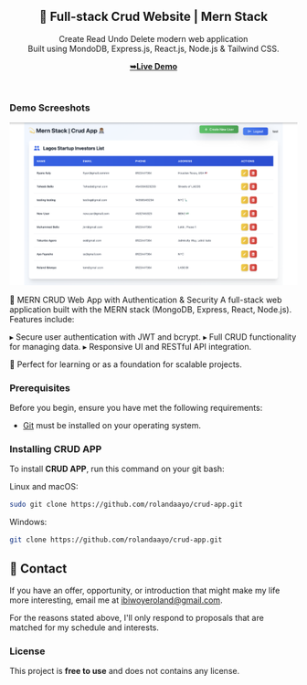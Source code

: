 <div align="center">
  <h2 align="center">💫 Full-stack Crud Website | Mern Stack</h2>

 Create Read Undo Delete modern web application <br/> Built using MondoDB, Express.js, React.js, Node.js &amp; Tailwind CSS. <br/>

  <a href="https://crud-w3b.vercel.app"><strong>➥Live Demo</strong></a>

</div>

<br />

### Demo Screeshots

![Micro Desktop Demo](./readme-images/readme-1.png "Desktop Demo")

💫 MERN CRUD Web App with Authentication & Security
A full-stack web application built with the MERN stack (MongoDB, Express, React, Node.js). Features include:

▸ Secure user authentication with JWT and bcrypt.
▸ Full CRUD functionality for managing data.
▸ Responsive UI and RESTful API integration.

🚀 Perfect for learning or as a foundation for scalable projects.

### Prerequisites

Before you begin, ensure you have met the following requirements:

* [Git](https://git-scm.com/downloads "Download Git") must be installed on your operating system.

### Installing CRUD APP

To install **CRUD APP**, run this command on your git bash:

Linux and macOS:

```bash
sudo git clone https://github.com/rolandaayo/crud-app.git
```

Windows:

```bash
git clone https://github.com/rolandaayo/crud-app.git
```

## 💬 Contact

If you have an offer, opportunity, or introduction that might make my life more interesting, email me at ibiwoyeroland@gmail.com.

For the reasons stated above, I'll only respond to proposals that are matched for my schedule and interests.

### License

This project is **free to use** and does not contains any license.
